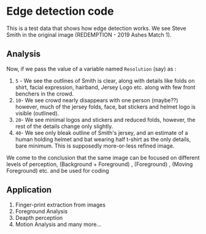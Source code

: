 # Edge detection code 

This is a test data that shows how edge detection works. 
We see Steve Smith in the original image (REDEMPTION - 2019 Ashes Match 1).

## Analysis

Now, if we pass the value of a variable named `Resolution` (say) as :
1. `5` - We see the outlines of Smith is clear, along with details like folds on shirt, facial expression, hairband, Jersey Logo etc. along with few front benchers in the crowd.
2. `10`- We see crowd nearly disappears  with one person (maybe??) however, much of the jersey folds, face, bat stickers and helmet logo is visible (outlined).
3. `20`- We see minimal logos and stickers and reduced folds, however, the rest of the details change only slightly.
4. `40`- We see only bleak outline of Smith's jersey, and an estimate of a human holding helmet and bat wearing half t-shirt as the only details, bare minimum. This is supposedly more-or-less refined image.

We come to the conclusion that the same image can be focused on different levels of perception, (Background + Foreground) , (Foreground) , (Moving Foreground) etc. and be used for coding 

## Application

1. Finger-print extraction from images 
2. Foreground Analysis
3. Deapth perception
4. Motion Analysis
and many more... 
